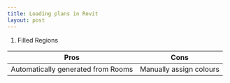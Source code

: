 ```yaml
---
title: Loading plans in Revit
layout: post
---
```


1. Filled Regions



| Pros                               | Cons                    |
| -----------------------------------| ----------------------- |
| Automatically generated from Rooms | Manually assign colours |